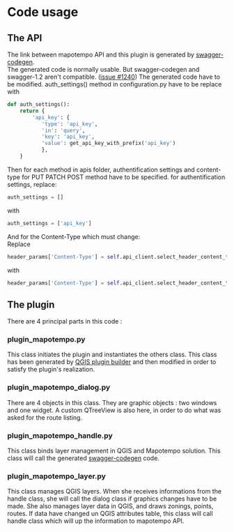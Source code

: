 # Code usage

## The API
The link between mapotempo API and this plugin is generated by [swagger-codegen](https://github.com/swagger-api/swagger-codegen).    
The generated code is normally usable. But swagger-codegen and swagger-1.2 aren't compatible. ([issue  #1240](https://github.com/swagger-api/swagger-codegen/issues/1240))
The generated code have to be modified.
auth_settings() method in configuration.py have to be replace with   
```python
def auth_settings():
    return {
        'api_key': {
           'type': 'api_key',
           'in': 'query',
           'key': 'api_key',
           'value': get_api_key_with_prefix('api_key')
           },
    }
```
Then for each method in apis folder, authentification settings and content-type for PUT PATCH POST method have to be specified.
for authentification settings, replace:
```python
auth_settings = []
```
with
```python
auth_settings = ['api_key']
```
And for the Content-Type which must change:   
Replace
```python
header_params['Content-Type'] = self.api_client.select_header_content_type([])
```
with
```python
header_params['Content-Type'] = self.api_client.select_header_content_type(['application/x-www-form-urlencoded'])
```
## The plugin

There are 4 principal parts in this code :
### plugin_mapotempo.py

This class initiates the plugin and instantiates the others class.
This class has been generated by [QGIS plugin builder](https://plugins.qgis.org/plugins/pluginbuilder/) and then modified in order to satisfy the plugin's realization.   

### plugin_mapotempo_dialog.py

There are 4 objects in this class. They are graphic objects : two windows and one widget. A custom QTreeView is also here, in order to do what was asked for the route listing.

### plugin_mapotempo_handle.py

This class binds layer management in QGIS and Mapotempo solution. This class will call the generated [swagger-codegen](https://github.com/swagger-api/swagger-codegen) code.   

### plugin_mapotempo_layer.py

This class manages QGIS layers. When she receives informations from the handle class, she will call the dialog class if graphics changes have to be made. She also manages layer data in QGIS, and draws zonings, points, routes. If data have changed un QGIS attributes table, this class will call handle class which will up the information to mapotempo API.